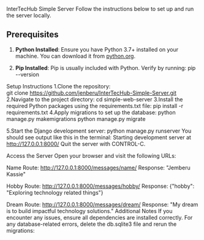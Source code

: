 InterTecHub Simple Server
Follow the instructions below to set up and run the server locally.
## Prerequisites

1. **Python Installed**: Ensure you have Python 3.7+ installed on your machine. You can download it from [python.org](https://www.python.org/).

2. **Pip Installed**: Pip is usually included with Python. Verify by running:
   pip --version

Setup Instructions
1.Clone the repository:   
git clone https://github.com/jenberu/InterTecHub-Simple-Server.git
2.Navigate to the project directory:
cd simple-web-server
3.Install the required Python packages using the requirements.txt file:
pip install -r requirements.txt
4.Apply migrations to set up the database:
python manage.py makemigrations
python manage.py migrate


5.Start the Django development server:
python manage.py runserver
You should see output like this in the terminal:
Starting development server at http://127.0.0.1:8000/
Quit the server with CONTROL-C.


Access the Server
Open your browser and visit the following URLs:

Name Route: http://127.0.0.1:8000/messages/name/
Response: "Jemberu Kassie"

Hobby Route: http://127.0.0.1:8000/messages/hobby/
Response: {"hobby": "Exploring technology related things"}

Dream Route: http://127.0.0.1:8000/messages/dream/
Response: "My dream is to build impactful technology solutions."
Additional Notes
If you encounter any issues, ensure all dependencies are installed correctly.
For any database-related errors, delete the db.sqlite3 file and rerun the migrations:







